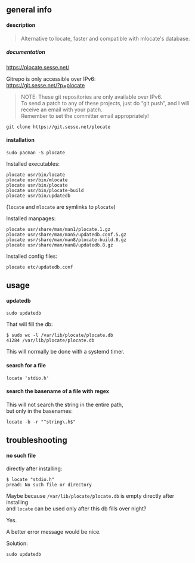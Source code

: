 ## general info

#### description

> Alternative to locate, faster and compatible with mlocate's database.

##### documentation

https://plocate.sesse.net/

Gitrepo is only accessible over IPv6:\
https://git.sesse.net/?p=plocate

> NOTE: These git repositories are only available over IPv6.\
To send a patch to any of these projects, just do “git push”, and I will receive an email with your patch.\
Remember to set the committer email appropriately!

```
git clone https://git.sesse.net/plocate
```

#### installation

```
sudo pacman -S plocate
```

Installed executables:
```
plocate usr/bin/locate
plocate usr/bin/mlocate
plocate usr/bin/plocate
plocate usr/bin/plocate-build
plocate usr/bin/updatedb
```
(`locate` and `mlocate` are symlinks to `plocate`)

Installed manpages:
```
plocate usr/share/man/man1/plocate.1.gz
plocate usr/share/man/man5/updatedb.conf.5.gz
plocate usr/share/man/man8/plocate-build.8.gz
plocate usr/share/man/man8/updatedb.8.gz
```

Installed config files:
```
plocate etc/updatedb.conf
```

## usage

#### updatedb

```
sudo updatedb
```

That will fill the db:
```
$ sudo wc -l /var/lib/plocate/plocate.db
41284 /var/lib/plocate/plocate.db
```

This will normally be done with a systemd timer.

#### search for a file

```
locate 'stdio.h'
```

#### search the basename of a file with regex

This will not search the string in the entire path,\
but only in the basenames:
```
locate -b -r "^string\.h$"
```

## troubleshooting

#### no such file

directly after installing:
```
$ locate "stdio.h"
pread: No such file or directory
```

Maybe because `/var/lib/plocate/plocate.db` is empty directly after installing \
and `locate` can be used only after this db fills over night?

Yes.

A better error message would be nice.

Solution:
```
sudo updatedb
```
